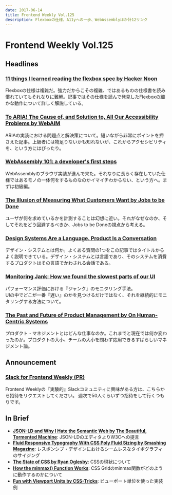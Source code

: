 ```yaml
---
date: 2017-06-14
title: Frontend Weekly Vol.125
description: Flexboxの仕様、A11yへの一歩、WebAssemblyほか計12リンク
---
```


# Frontend Weekly Vol.125

## Headlines

### [11 things I learned reading the flexbox spec by Hacker Noon](https://hackernoon.com/11-things-i-learned-reading-the-flexbox-spec-5f0c799c776b)

Flexboxの仕様は複雑だ。強力だからこその複雑、ではあるものの仕様書を読み慣れていてもそれなりに難解。記事ではその仕様を読んで発見したFlexboxの細かな動作について詳しく解説している。

### [To ARIA! The Cause of, and Solution to, All Our Accessibility Problems by WebAIM](http://webaim.org/blog/aria-cause-solution/)

ARIAの実装における問題点と解決策について。短いながら非常にポイントを押さえた記事。上級者には物足りないかも知れないが、これからアクセシビリティを、という方にはぴったり。

### [WebAssembly 101: a developer's first steps](http://blog.openbloc.fr/webassembly-first-steps/)

WebAssemblyのブラウザ実装が進んで来た。それなりに長らく存在していた仕様ではあるモノの一体何をするものなのかイマイチわからない、という方へ。まずは初級編。

### [The Illusion of Measuring What Customers Want by Jobs to be Done](https://jtbd.info/the-illusion-of-measuring-what-customers-want-3672a7892eb)

ユーザが何を求めているかを計測することは幻想に近い。それがなぜなのか、そしてそれをどう回避するべきか、Jobs to be Doneの視点から考える。

### [Design Systems Are a Language. Product Is a Conversation](https://medium.com/@marcintreder/design-systems-are-a-language-and-thats-changing-software-development-forever-ae914a197de)

デザイン・システムとは何か。よくある質問の1つをこの記事ではタイトルからよく説明できている。デザイン・システムとは言語であり、そのシステムを消費するプロダクトはその言語でかわされる会話である。

### [Monitoring Jank: How we found the slowest parts of our UI](https://fulcrum.lever.co/monitoring-jank-how-we-found-the-slowest-parts-of-our-ui-b6ffd7386896)

パフォーマンス評価における『ジャンク』のモニタリング手法。  
UIの中でどこが一番『遅い』のかを見つけるだけではなく、それを継続的にモニタリングする方法について。

### [The Past and Future of Product Management by On Human-Centric Systems](https://medium.com/on-human-centric-systems/the-past-and-future-of-product-management-79db51fc1549)

プロダクト・マネジメントとはどんな仕事なのか。これまでと現在では何か変わったのか。プロダクトの大小、チームの大小を問わず応用できるすばらしいマネジメント論。

## Announcement

### [Slack for Frontend Weekly (PR)](https://studiomohawk.typeform.com/to/Kj8Gaj)

Frontend Weeklyの『実験的』Slackコミュニティに興味がある方は、こちらから招待をリクエストしてください。 週次で50人くらいずつ招待をして行くつもりです。

## In Brief

* [**JSON-LD and Why I Hate the Semantic Web by The Beautiful, Tormented Machine**](http://manu.sporny.org/2014/json-ld-origins-2/): JSON-LDのエディタよりW3Cへの提言
* [**Fluid Responsive Typography With CSS Poly Fluid Sizing by Smashing Magazine**](https://www.smashingmagazine.com/2017/05/fluid-responsive-typography-css-poly-fluid-sizing/): レスポンシブ・デザインにおけるシームレスなタイポグラフィのサイジング
* [**The State of CSS by Ryan Oglesby**](http://ryanogles.by/css/javascript/2017/05/25/the-state-of-css.html): CSSの現状について
* [**How the minmax() Function Works**](https://bitsofco.de/how-the-minmax-function-works/): CSS Gridのminmax関数がどのように動作するのかについて
* [**Fun with Viewport Units by CSS-Tricks**](https://css-tricks.com/fun-viewport-units/): ビューポート単位を使った実装例
